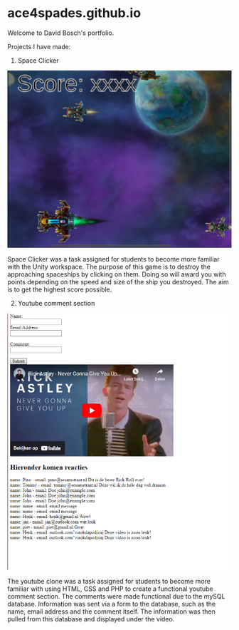 # ace4spades.github.io
Welcome to David Bosch's portfolio.

Projects I have made:


1. Space Clicker

![Screenshot from the Space Clicker game](/spaceclicker.png)

Space Clicker was a task assigned for students to become more familiar with the Unity workspace. The purpose of this game is to destroy the approaching spaceships by clicking on them. Doing so will award you with points depending on the speed and size of the ship you destroyed. The aim is to get the highest score possible.

2. Youtube comment section

![Image from the localhost site](/image_2025-02-04_115210944.png)

The youtube clone was a task assigned for students to become more familiar with using HTML, CSS and PHP to create a functional youtube comment section. The comments were made functional due to the mySQL database. Information was sent via a form to the database, such as the name, email address and the comment itself. The information was then pulled from this database and displayed under the video. 
